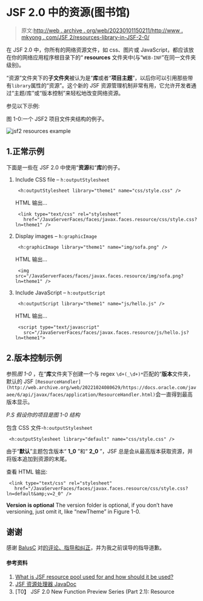 # JSF 2.0 中的资源(图书馆)

> 原文:[http://web . archive . org/web/20230101150211/http://www . mkyong . com/JSF 2/resources-library-in-JSF-2-0/](http://web.archive.org/web/20230101150211/http://www.mkyong.com/jsf2/resources-library-in-jsf-2-0/)

在 JSF 2.0 中，你所有的网络资源文件，如 css、图片或 JavaScript，都应该放在你的网络应用程序根目录下的“ **resources** 文件夹中(与“`WEB-INF`”在同一文件夹级别)。

“资源”文件夹下的**子文件夹**被认为是“**库**或者“**项目主题**”，以后你可以引用那些带有`library`属性的“资源”。这个新的 JSF 资源管理机制非常有用，它允许开发者通过“主题/库”或“版本控制”来轻松地改变网络资源。

参见以下示例:

图 1-0:一个 JSF2 项目文件夹结构的例子。

![jsf2 resources example](../Images/8a9ddac6d466bfd6d7860f129e07b1d2.png "jsf2-resources")

## 1.正常示例

下面是一些在 JSF 2.0 中使用“**资源**和“**库**的例子。

1.  Include CSS file – `h:outputStylesheet`

    ```
     <h:outputStylesheet library="theme1" name="css/style.css" /> 
    ```

    HTML 输出…

    ```
     <link type="text/css" rel="stylesheet" 
       href="/JavaServerFaces/faces/javax.faces.resource/css/style.css?ln=theme1" /> 
    ```

2.  Display images – `h:graphicImage`

    ```
     <h:graphicImage library="theme1" name="img/sofa.png" /> 
    ```

    HTML 输出…

    ```
     <img src="/JavaServerFaces/faces/javax.faces.resource/img/sofa.png?ln=theme1" /> 
    ```

3.  Include JavaScript – `h:outputScript`

    ```
     <h:outputScript library="theme1" name="js/hello.js" /> 
    ```

    HTML 输出…

    ```
     <script type="text/javascript" 
       src="/JavaServerFaces/faces/javax.faces.resource/js/hello.js?ln=theme1"> 
    ```

## 2.版本控制示例

参照*图 1-0* ，在“**库**文件夹下创建一个与 regex `\d+(_\d+)*`匹配的“**版本**文件夹，默认的 JSF `[ResourceHandler](http://web.archive.org/web/20221024080629/https://docs.oracle.com/javaee/6/api/javax/faces/application/ResourceHandler.html)`会一直得到最高版本显示。

*P.S 假设你的项目是图 1-0 结构*

包含 CSS 文件-`h:outputStylesheet`

```
 <h:outputStylesheet library="default" name="css/style.css" /> 
```

由于“**默认**”主题包含版本“ **1_0** ”和“ **2_0** ”，JSF 总是会从最高版本获取资源，并将版本追加到资源的末尾。

查看 HTML 输出:

```
 <link type="text/css" rel="stylesheet" 
   href="/JavaServerFaces/faces/javax.faces.resource/css/style.css?ln=default&amp;v=2_0" /> 
```

**Version is optional**
The version folder is optional, if you don’t have versioning, just omit it, like “newTheme” in Figure 1-0.

## 谢谢

感谢 [BalusC](http://web.archive.org/web/20221024080629/https://balusc.blogspot.com/) 对[的评论、指导和纠正](http://web.archive.org/web/20221024080629/http://www.mkyong.com/jsf2/resources-library-in-jsf-2-0/#comment-85218)，并为我之前误导的指导道歉。

#### 参考资料

1.  [What is JSF resource pool used for and how should it be used?](http://web.archive.org/web/20221024080629/https://stackoverflow.com/questions/11988415/what-is-the-jsf-resource-library-for-and-how-should-it-be-used)
2.  [JSF 资源处理器 JavaDoc](http://web.archive.org/web/20221024080629/https://docs.oracle.com/javaee/6/api/javax/faces/application/ResourceHandler.html)
3.  [T0】 JSF 2.0 New Function Preview Series (Part 2.1): Resource

<input type="hidden" id="mkyong-current-postId" value="7190">